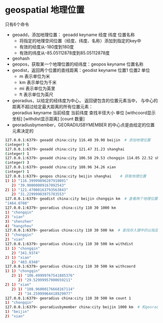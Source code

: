 # geospatial 地理位置
只有6个命令
- geoadd，添加地理位置： geoadd keyname 经度 纬度 位置名称
  - 将指定的地理空间位置（经度、纬度、名称）添加到指定的key中
  - 有效的经度从-180度到180度
  - 有效的纬度从-85.05112878度到85.05112878度
- geohash
- geopos，获取某一个地理位置的经纬度：geopos keyname 位置名称
- geodist，返回两个位置的直线距离：geodist keyname 位置1 位置2 单位
  - m 表示单位为米
  - km 表示单位为千米
  - mi 表示单位为英里
  - ft 表示单位为英尺
- georadius，以给定的经纬度为中心， 返回键包含的位置元素当中， 与中心的距离不超过给定最大距离的所有位置元素：  
  georadius keyname 当前经度 当前纬度 查找半径大小 单位 [withcoord显示坐标] [withdist显示距离] [count 数量]
- georadiusbymember，GEORADIUSBYMEMBER 的中心点是由给定的位置元素决定的

```bash
127.0.0.1:6379> geoadd china:city 116.40 39.90 beijin  # 添加地理位置
(integer) 1
127.0.0.1:6379> geoadd china:city 121.47 31.23 shanghai
(integer) 1
127.0.0.1:6379> geoadd china:city 106.50 29.53 chongqin 114.05 22.52 shenzhen 120.16 30.24 hangzhou
(integer) 3
127.0.0.1:6379> geoadd china:city 108.96 34.26 xian
(integer) 1
127.0.0.1:6379> geopos china:city beijin shanghai    # 获取地理位置
1) 1) "116.39999896287918091"
   2) "39.90000009167092543"
2) 1) "121.47000163793563843"
   2) "31.22999903975783553"
127.0.0.1:6379> geodist china:city beijin chongqin km  # 查看两个地理位置的距离
"1464.0708"
127.0.0.1:6379> georadius china:city 110 30 1000 km
1) "chongqin"
2) "xian"
3) "shenzhen"
4) "hangzhou"
127.0.0.1:6379> georadius china:city 110 30 500 km  # 查找存入键中的以指定位置为圆心，半径范围内的地理位置
1) "chongqin"
2) "xian"
127.0.0.1:6379> georadius china:city 110 30 500 km withdist
1) 1) "chongqin"
   2) "341.9374"
2) 1) "xian"
   2) "483.8340"
127.0.0.1:6379> georadius china:city 110 30 500 km withcoord
1) 1) "chongqin"
   2) 1) "106.49999767541885376"
      2) "29.52999957900659211"
2) 1) "xian"
   2) 1) "108.96000176668167114"
      2) "34.25999964418929977"
127.0.0.1:6379> georadius china:city 110 30 500 km count 1
1) "chongqin"
127.0.0.1:6379> georadiusbymember china:city beijin 1000 km  # 和georadius差不多，但中心点是键中的成员
1) "beijin"
2) "xian"
```

